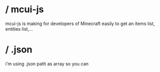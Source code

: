 # / mcui-js
mcui-js is making for developers of Minecraft easily to get an items list, entities list,...
# / .json
i'm using .json path as array so you can 

